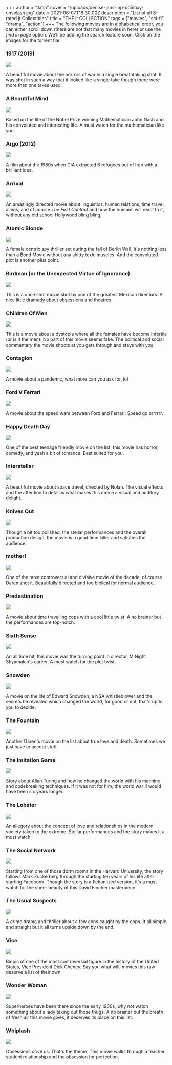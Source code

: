+++
author = "Jatin"
cover = "/uploads/denise-jans-inp-qd5ibxy-unsplash.jpg"
date = 2021-06-07T18:30:00Z
description = "List of all S-rated jt Collectibles"
title = "THE jt COLLECTION"
tags = ["movies", "sci-fi", "drama", "action"]
+++
The following movies are in alphabetical order, you can either scroll down (there are not that many movies in here) or use the _find in page_ option. We'll be adding the search feature soon. Click on the images for the torrent file.

### 1917 (2019)

[![](/uploads/1917-5e32eccfe5ea5.jpg)](/uploads/1917-2019-720p-bluray-yts-mx.torrent)

A beautiful movie about the horrors of war in a single breathtaking shot. It was shot in such a way that it looked like a single take though there were more than one takes used.

### A Beautiful Mind

[![](/uploads/a-beautiful-mind-5224d810c17ac.jpg)](/uploads/a-beautiful-mind-2001-720p-bluray-yts-mx.torrent)

Based on the life of the Nobel Prize winning Mathematician John Nash and his convoluted and interesting life. A must watch for the mathematician like you.

### Argo (2012)

[![](/uploads/argo-52dd5e78c1cc8.jpg)](/uploads/argo-2012-720p-bluray-yts-mx.torrent "argo")

A film about the 1980s when CIA extracted 6 refugees out of Iran with a brilliant idea.

### Arrival

[![](/uploads/arrival-5cfb2704e43a5.jpg)](/uploads/arrival-2016-720p-bluray-yts-mx.torrent)

An amazingly directed movie about linguistics, human relations, time travel, aliens, and of course _The First Contact_ and how the humans will react to it, without any old school Hollywood bling bling.

### Atomic Blonde

[![](https://fanart.tv/detailpreview/fanart/movies/341013/movieposter/atomic-blonde-5e151311d42bd.jpg)](/uploads/atomic-blonde-2017-720p-bluray-yts-mx.torrent)

A female centric spy thriller set during the fall of Berlin Wall, it's nothing less than a Bond Movie without any shitty toxic muscles. And the convoluted plot is another plus point.

### Birdman (or the Unexpected Virtue of Ignorance)

[![](https://fanart.tv/detailpreview/fanart/movies/194662/movieposter/birdman-58fcacbe20903.jpg)](/uploads/birdman-or-2014-720p-bluray-yts-mx.torrent)

This is a once shot movie shot by one of the greatest Mexican directors. A nice little dramedy about obsessions and theatres.

### Children Of Men

[![](https://fanart.tv/detailpreview/fanart/movies/9693/movieposter/children-of-men-5385cbd14a30f.jpg)](/uploads/children-of-men-2006_720p.torrent)

This is a movie about a dystopia where all the females have become infertile (or is it the men). No part of this movie seems fake. The political and social commentary the movie shoots at you gets through and stays with you.

### Contagion

[![](https://fanart.tv/detailpreview/fanart/movies/39538/movieposter/contagion-541447379a846.jpg)](/uploads/contagion-2011-720p-bluray-yts-mx.torrent "Movie link")

A movie about a pandemic, what more can you ask for, lol

### Ford V Ferrari

[![](https://fanart.tv/detailpreview/fanart/movies/359724/movieposter/ford-v-ferrari-5ddd732daf49f.jpg)](/uploads/ford-v-ferrari-2019-720p-bluray-yts-mx.torrent)

A movie about the speed wars between Ford and Ferrari. Speed go brrrrrr.

### Happy Death Day

[![](https://fanart.tv/detailpreview/fanart/movies/440021/movieposter/half-to-death-594404b5b2132.jpg)](/uploads/happy-death-day-2017-720p-bluray-yts-mx.torrent)

One of the best teenage friendly movie on the list, this movie has horror, comedy, and yeah a bit of romance. Best suited for you.

### Interstellar

[![](https://fanart.tv/detailpreview/fanart/movies/157336/movieposter/interstellar-54246e69df310.jpg)](/uploads/interstellar-2014-720p-bluray-yts-mx.torrent)

A beautiful movie about space travel, directed by Nolan. The visual effects and the attention to detail is what makes this movie a visual and auditory delight.

### Knives Out

[![](https://fanart.tv/detailpreview/fanart/movies/546554/movieposter/knives-out-5d9f208f36321.jpg)](/uploads/knives-out-2019-720p-bluray-yts-mx.torrent)

Though a bit too polished, the stellar performances and the overall production design, the movie is a good time killer and satisfies the audience.

### mother!

[![](https://fanart.tv/detailpreview/fanart/movies/381283/movieposter/mother-59ad06afe9d54.jpg)](/uploads/mother-2017-720p-bluray-yts-mx.torrent)

One of the most controversial and divisive movie of the decade, of course Daren shot it. Beautifully directed and too biblical for normal audience.

### Predestination

[![](https://fanart.tv/detailpreview/fanart/movies/206487/movieposter/predestination-57ba1b06b5727.jpg)](/uploads/predestination-2014-720p-bluray-yts-mx.torrent)

A movie about time travelling cops with a cool little twist. A no brainer but the performances are top-notch.

### Sixth Sense

[![](https://fanart.tv/detailpreview/fanart/movies/745/movieposter/the-sixth-sense-53d0f61a96e73.jpg)](/uploads/the-sixth-sense-1999-720p-bluray-yts-mx.torrent)

An all time hit, this movie was the turning point in director, M Night Shyamalan's career. A must watch for the plot twist.

### Snowden

[![](https://fanart.tv/detailpreview/fanart/movies/302401/movieposter/the-snowden-files-58023d0d99681.jpg)](/uploads/snowden-2016-720p-bluray-yts-mx.torrent)

A movie on the life of Edward Snowden, a NSA whistleblower and the secrets he revealed which changed the world, for good or not, that's up to you to decide.

### The Fountain

[![](https://fanart.tv/detailpreview/fanart/movies/1381/movieposter/the-fountain-5225ecf822adb.jpg)](/uploads/the-fountain-2006-720p-bluray-yts-mx.torrent)

Another Daren's movie on the list about true love and death. Sometimes we just have to accept stuff.

### The Imitation Game

[![](https://fanart.tv/detailpreview/fanart/movies/205596/movieposter/the-imitation-game-5d0267e3dd90a.jpg)](/uploads/the-imitation-game-2014-720p-bluray-yts-mx.torrent)

Story about Allan Turing and how he changed the world with his machine and codebreaking techniques. If it was not for him, the world war II would have been six years longer.

### The Lobster

[![](https://fanart.tv/detailpreview/fanart/movies/254320/movieposter/the-lobster-5cf806561f316.jpg)](/uploads/the-lobster-2015-720p-bluray-yts-mx.torrent)

An allegory about the concept of love and relationships in the modern society taken to the extreme. Stellar performances and the story makes it a must watch.

### The Social Network

[![](https://fanart.tv/detailpreview/fanart/movies/37799/movieposter/the-social-network-52ed797f9a03e.jpg)](/uploads/the-social-network-2010-720p-bluray-yts-mx.torrent)

Starting from one of those dorm rooms in the Harvard University, the story follows Mark Zuckerberg through the starting ten years of his life after starting Facebook. Though the story is a fictionlized version, it's a must watch for the sheer beauty of this David Fincher masterpiece.

### The Usual Suspects

[![](https://fanart.tv/detailpreview/fanart/movies/629/movieposter/the-usual-suspects-5261e6a92b985.jpg)](/uploads/the-usual-suspects-1995-720p-bluray-yts-mx.torrent)

A crime drama and thriller about a few cons caught by the cops. It all simple and straight but it all turns upside down by the end.

### Vice

[![](https://fanart.tv/detailpreview/fanart/movies/429197/movieposter/untitled-dick-cheney-biopic-5c19e77738f1a.jpg)](/uploads/vice-2018-720p-bluray-yts-mx.torrent)

Biopic of one of the most controversial figure in the history of the United States, Vice President Dick Cheney. Say you what will, movies this raw deserve a list of their own.

### Wonder Woman

[![](https://fanart.tv/detailpreview/fanart/movies/297762/movieposter/wonder-woman-5932632f6f834.jpg)](/uploads/wonder-woman-2017-720p-bluray-yts-mx.torrent)

Superheroes have been there since the early 1900s, why not watch something about a lady taking out those thugs. A no brainer but the breath of fresh air this movie gives, it deserves its place on this list.

### Whiplash

[![](https://fanart.tv/detailpreview/fanart/movies/244786/movieposter/whiplash-54d4e2d19f5b4.jpg)](/uploads/whiplash-2014-720p-bluray-yts-mx.torrent)

Obsessions drive us. That's the theme. This movie walks through a teacher student relationship and the obsession for perfection.
